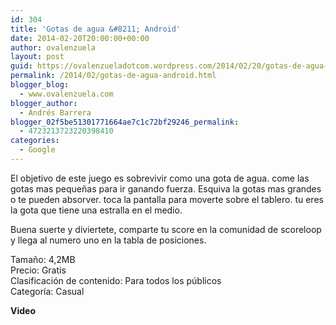 ```yaml
---
id: 304
title: 'Gotas de agua &#8211; Android'
date: 2014-02-20T20:00:00+00:00
author: ovalenzuela
layout: post
guid: https://ovalenzueladotcom.wordpress.com/2014/02/20/gotas-de-agua-android
permalink: /2014/02/gotas-de-agua-android.html
blogger_blog:
  - www.ovalenzuela.com
blogger_author:
  - Andrés Barrera
blogger_02f5be51301771664ae7c1c72bf29246_permalink:
  - 4723213723220398410
categories:
  - Google
---
```

El objetivo de este juego es sobrevivir como una gota de agua. come las gotas mas pequeñas para ir ganando fuerza. Esquiva la gotas mas grandes o te pueden absorver. toca la pantalla para moverte sobre el tablero. tu eres la gota que tiene una estralla en el medio.

Buena suerte y diviertete, comparte tu score en la comunidad de scoreloop y llega al numero uno en la tabla de posiciones.

Tamaño: 4,2MB  
Precio: Gratis  
Clasificación de contenido: Para todos los públicos  
Categoría: Casual

**Video**